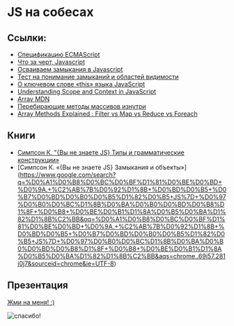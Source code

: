 # JS на собесах

## Ссылки: 
* [Спецификацию ECMAScript](https://www.ecma-international.org/ecma-262/#sec-toprimitive)
* [Что за черт, Javascript](https://habr.com/ru/company/mailru/blog/335292/)
* [Осваиваем замыкания в Javascript](https://medium.com/@sshambir/осваиваем-замыкания-в-javascript-5b83267ef7d1)
* [Тест на понимание замыканий и областей видимости](http://dmitry.baranovskiy.com/post/91403200)
* [О ключевом слове «this» языка JavaScript](https://tproger.ru/translations/javascript-this-keyword/)
* [Understanding Scope and Context in JavaScript](http://ryanmorr.com/understanding-scope-and-context-in-javascript/)
* [Array MDN](https://developer.mozilla.org/ru/docs/Web/JavaScript/Reference/Global_Objects/Array)
* [Перебирающие методы массивов изнутри](http://jsraccoon.ru/fn-array-methods)
* [Array Methods Explained : Filter vs Map vs Reduce vs Foreach](https://codeburst.io/array-methods-explained-filter-vs-map-vs-reduce-vs-foreach-ea3127c6d319)

## Книги

* [Симпсон К. "{Вы не знаете JS} Типы и грамматические конструкции»](https://www.google.com/search?q=%D0%A1%D0%B8%D0%BC%D0%BF%D1%81%D0%BE%D0%BD+%D0%9A.+%22%7B%D0%92%D1%8B+%D0%BD%D0%B5+%D0%B7%D0%BD%D0%B0%D0%B5%D1%82%D0%B5+JS%7D+%D0%A2%D0%B8%D0%BF%D1%8B+%D0%B8+%D0%B3%D1%80%D0%B0%D0%BC%D0%BC%D0%B0%D1%82%D0%B8%D1%87%D0%B5%D1%81%D0%BA%D0%B8%D0%B5+%D0%BA%D0%BE%D0%BD%D1%81%D1%82%D1%80%D1%83%D0%BA%D1%86%D0%B8%D0%B8%C2%BB&oq=%D0%A1%D0%B8%D0%BC%D0%BF%D1%81%D0%BE%D0%BD+%D0%9A.+%22%7B%D0%92%D1%8B+%D0%BD%D0%B5+%D0%B7%D0%BD%D0%B0%D0%B5%D1%82%D0%B5+JS%7D+%D0%A2%D0%B8%D0%BF%D1%8B+%D0%B8+%D0%B3%D1%80%D0%B0%D0%BC%D0%BC%D0%B0%D1%82%D0%B8%D1%87%D0%B5%D1%81%D0%BA%D0%B8%D0%B5+%D0%BA%D0%BE%D0%BD%D1%81%D1%82%D1%80%D1%83%D0%BA%D1%86%D0%B8%D0%B8%C2%BB&aqs=chrome..69i57.208j0j7&sourceid=chrome&ie=UTF-8)
* [Симпсон К. «{Вы не знаете JS} Замыкания и объекты»] (https://www.google.com/search?q=%D0%A1%D0%B8%D0%BC%D0%BF%D1%81%D0%BE%D0%BD+%D0%9A.+%C2%AB%7B%D0%92%D1%8B+%D0%BD%D0%B5+%D0%B7%D0%BD%D0%B0%D0%B5%D1%82%D0%B5+JS%7D+%D0%97%D0%B0%D0%BC%D1%8B%D0%BA%D0%B0%D0%BD%D0%B8%D1%8F+%D0%B8+%D0%BE%D0%B1%D1%8A%D0%B5%D0%BA%D1%82%D1%8B%C2%BB&oq=%D0%A1%D0%B8%D0%BC%D0%BF%D1%81%D0%BE%D0%BD+%D0%9A.+%C2%AB%7B%D0%92%D1%8B+%D0%BD%D0%B5+%D0%B7%D0%BD%D0%B0%D0%B5%D1%82%D0%B5+JS%7D+%D0%97%D0%B0%D0%BC%D1%8B%D0%BA%D0%B0%D0%BD%D0%B8%D1%8F+%D0%B8+%D0%BE%D0%B1%D1%8A%D0%B5%D0%BA%D1%82%D1%8B%C2%BB&aqs=chrome..69i57.281j0j7&sourceid=chrome&ie=UTF-8)

## Презентация

[Жми на меня! :)](https://drive.google.com/open?id=1EH8Iq6G1DXoXuhPhoYGHZQF-Ar2nlJkd)

![спасибо!](https://images-wixmp-ed30a86b8c4ca887773594c2.wixmp.com/f/8d8aa80d-a00f-4ca5-817d-30fbc6bf33be/da1dscf-07a911cf-22f3-4269-994b-0b1f8a7e8261.gif?token=eyJ0eXAiOiJKV1QiLCJhbGciOiJIUzI1NiJ9.eyJzdWIiOiJ1cm46YXBwOjdlMGQxODg5ODIyNjQzNzNhNWYwZDQxNWVhMGQyNmUwIiwiaXNzIjoidXJuOmFwcDo3ZTBkMTg4OTgyMjY0MzczYTVmMGQ0MTVlYTBkMjZlMCIsIm9iaiI6W1t7InBhdGgiOiJcL2ZcLzhkOGFhODBkLWEwMGYtNGNhNS04MTdkLTMwZmJjNmJmMzNiZVwvZGExZHNjZi0wN2E5MTFjZi0yMmYzLTQyNjktOTk0Yi0wYjFmOGE3ZTgyNjEuZ2lmIn1dXSwiYXVkIjpbInVybjpzZXJ2aWNlOmZpbGUuZG93bmxvYWQiXX0.R2BNDJoui-jLCBKPX-l50oI5jc4pZPSozrPLLwEmkU8)
